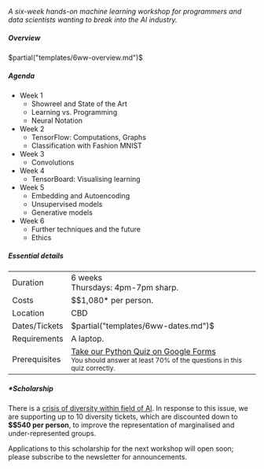 <p> <em>A six-week hands-on machine learning workshop for programmers and data
scientists wanting to break into the AI industry.</em> </p>

<h5>Overview</h5>

$partial("templates/6ww-overview.md")$


<h5>Agenda</h5>

<ul class="agenda">
  <li> Week 1
    <ul class="sub-agenda">
      <li> Showreel and State of the Art </li>
      <li> Learning vs. Programming </li>
      <li> Neural Notation </li>
    </ul>
  </li>
  <li> Week 2
    <ul class="sub-agenda">
      <li> TensorFlow: Computations, Graphs </li>
      <li> Classification with Fashion MNIST </li>
    </ul>
  </li>
  <li> Week 3
    <ul class="sub-agenda">
      <li> Convolutions </li>
    </ul>
  </li>
  <li> Week 4
    <ul class="sub-agenda">
      <li> TensorBoard: Visualising learning </li>
    </ul>
  </li>
  <li> Week 5
    <ul class="sub-agenda">
      <li> Embedding and Autoencoding </li>
      <li> Unsupervised models </li>
      <li> Generative models </li>
    </ul>
  </li>
  <li> Week 6
    <ul class="sub-agenda">
      <li> Further techniques and the future </li>
      <li> Ethics </li>
    </ul>
  </li>
</ul>

<h5>Essential details</h5>
<table class="details" boder="0" cellspacing="0">
<tr>  <td class="item">  Duration </td>
      <td class="value"> 6 weeks
      <br /> Thursdays: 4pm-7pm sharp. </td>
</tr>
<tr>  <td class="item">  Costs    </td>
      <td class="value"> 
        $$1,080* per person.
      </td>
</tr>
<tr>  <td class="item">  Location </td>
      <td class="value"> CBD </td>
</tr>
<tr>  <td class="item">  Dates/Tickets </td>
      <td class="value"> 
        $partial("templates/6ww-dates.md")$
      </td>
</tr>
<tr>  <td class="item">  Requirements </td>
      <td class="value"> 
      A laptop.
      </td>
</tr>
<tr> <td class="item"> Prerequisites </td>
     <td class="value">
      <a href="https://goo.gl/forms/VncQkZLylzh8JWez1">Take our Python Quiz on Google Forms</a>
      <br />
      <small> You should answer at least 70% of the questions in this quiz
      correctly. </small>
     </td>
</table>

<!--
<p> <center> <a class="btn" href="/contact.html">Get tickets!</a> </center> </p>
-->


<p></p>
<h5>*Scholarship</h5>

<p> There is a <a
href="https://ainowinstitute.org/discriminatingsystems.pdf">crisis of
diversity within field of AI</a>. In response to this issue, we are
supporting up to 10 diversity tickets, which are discounted down to <b>$$540
per person</b>, to improve the representation of marginalised and
under-represented groups.
</p>

<p>Applications to this scholarship for the next workshop will open soon;
please subscribe to the newsletter for announcements.</p>
